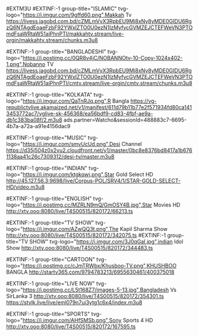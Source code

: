 #EXTM3U
#EXTINF:-1 group-title="ISLAMIC" tvg-logo="https://i.imgur.com/9gffd60.png",Makkah Tv
https://livess.jagobd.com.bd/cZMLmVyX3RpbEU9Mi8xNy8yMDE0GIDU6RgzQ6NTAgdEoaeFzbF92YWxIZTO0U0ezN1IzMyfvcGVMZEJCTEFWeVN3PTOmdFsaWRtaW51aiPhnPTI/makkahtv.stream/live-orgin/makkahtv.stream/chunks.m3u8


#EXTINF:-1 group-title="BANGLADESHI" tvg-logo="https://i.postimg.cc/0QR8v4jC/NOBANNOtv-10-Copy-1024x402-1.png",Nobanno TV
https://livess.jagobd.com.bd/cZMLmVyX3RpbEU9Mi8xNy8yMDE0GIDU6RgzQ6NTAgdEoaeFzbF92YWxIZTO0U0ezN1IzMyfvcGVMZEJCTEFWeVN3PTOmdFsaWRtaW51aiPhnPTI/cmtv.stream/live-orgin/cmtv.stream/chunks.m3u8

#EXTINF:-1 group-title="KOLKATA" tvg-logo="https://i.imgur.com/QaTnRJq.png",R Bangla
https://vg-republictvlive.akamaized.net/v1/manifest/611d79b11b77e2f571934fd80ca1413453772ac7/vglive-sk-456368/ea56bdf9-cd83-4fbf-ae9a-db1c383ba08f/2.m3u8
ads.partner=Watcho&sessionId=488883c7-6695-4b7a-a72a-a91e4156dac9

#EXTINF:-1 group-title="MUSIC" tvg-logo="https://i.imgur.com/smvUcUd.png",Desi Channel
https://d35j504z0x2vu2.cloudfront.net/v1/master/0bc8e8376bd8417a1b6761138aa41c26c7309312/desi-tv/master.m3u8

#EXTINF:-1 group-title="INDIAN" tvg-logo="https://i.imgur.com/ktgkqwj.png",Star Gold Select HD
http://45.127.56.3:9698/live/Corpus-POL/SRV4/1/STAR-GOLD-SELECT-HD/video.m3u8

#EXTINF:-1 group-title="ENGLISH" tvg-logo="https://i.postimg.cc/MZRLN9mQ/GmOSY4B.jpg",Star Movies HD
http://xtv.ooo:8080/live/T4S00515/820172/66213.ts

#EXTINF:-1 group-title="TV SHOW" tvg-logo="https://i.imgur.com/AZwQQ3t.png",The Kapil Sharma Show
http://xtv.ooo:8080/live/T4S00515/820172/342075.ts
#EXTINF:-1 group-title="TV SHOW" tvg-logo="https://i.imgur.com/3J0qGaI.jpg",indian Idol Show
http://xtv.ooo:8080/live/T4S00515/820172/344483.ts

#EXTINF:-1 group-title="CARTOON" tvg-logo="https://i.postimg.cc/cJmTRWbx/Khusboo-TV.png",KHUSHBOO BANGLA
http://startv365.com/9794783213/6955630461/400375018

#EXTINF:-1 group-title="LIVE NOW" tvg-logo="https://i.postimg.cc/L5t168Z7/images-5-13.jpg",Bangladesh Vs SirLanka 3
http://xtv.ooo:8080/live/T4S00515/820172/354301.ts
https://stvlk.live/live/eml079n7ui3ytg1c6x4/index.m3u8

#EXTINF:-1 group-title="SPORTS" tvg-logo="https://i.imgur.com/AHfSMSb.png",Sony Sports 4 HD
http://xtv.ooo:8080/live/T4S00515/820172/167595.ts

